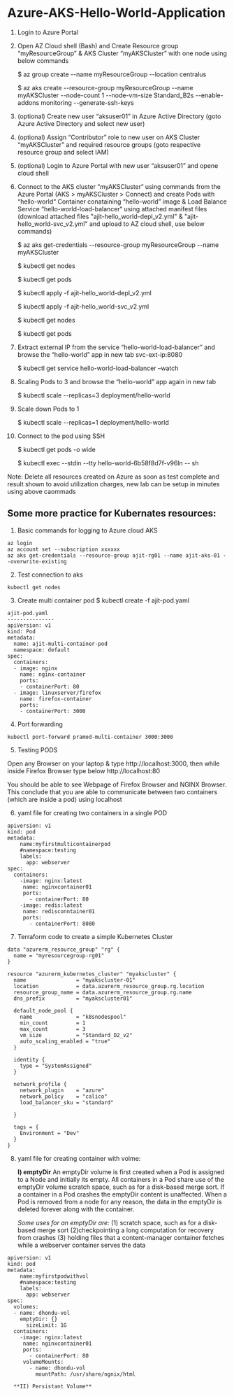 # Azure-AKS-Hello-World-Application


1. Login to Azure Portal

2. Open AZ Cloud shell (Bash) and Create Resource group “myResourceGroup” & AKS Cluster “myAKSCluster” with one node using below commands

    $ az group create --name myResourceGroup --location centralus

    $ az aks create --resource-group myResourceGroup --name myAKSCluster --node-count 1 --node-vm-size Standard_B2s --enable-addons monitoring --generate-ssh-keys

3. (optional) Create new user “aksuser01” in Azure Active Directory (goto Azure Active Directory and select new user)

4. (optional) Assign “Contributor” role to new user on AKS Cluster “myAKSCluster” and required resource groups (goto respective resource group and select IAM)

5. (optional) Login to Azure Portal with new user “aksuser01” and opene cloud shell

6. Connect to the AKS cluster “myAKSCluster“ using commands from the Azure Portal (AKS > myAKSCluster > Connect) and create Pods with “hello-world“ Container conataining “hello-world” image & Load Balance Service “hello-world-load-balancer“ using attached manifest files (download attached files "ajit-hello_world-depl_v2.yml" & "ajit-hello_world-svc_v2.yml" and upload to AZ cloud shell, use below commands)

    $ az aks get-credentials --resource-group myResourceGroup --name myAKSCluster

    $ kubectl get nodes

    $ kubectl get pods

    $ kubectl apply -f ajit-hello_world-depl_v2.yml

    $ kubectl apply -f ajit-hello_world-svc_v2.yml

    $ kubectl get nodes

    $ kubectl get pods

7. Extract external IP from the service “hello-world-load-balancer” and browse the “hello-world” app in new tab svc-ext-ip:8080

    $ kubectl get service hello-world-load-balancer –watch

8. Scaling Pods to 3 and browse the “hello-world” app again in new tab

    $ kubectl scale --replicas=3 deployment/hello-world

9. Scale down Pods to 1

    $ kubectl scale --replicas=1 deployment/hello-world

10. Connect to the pod using SSH

    $ kubectl get pods -o wide

    $ kubectl exec --stdin --tty hello-world-6b58f8d7f-v96ln -- sh

Note: Delete all resources created on Azure as soon as test complete and result shown to avoid utilization charges, new lab can be setup in minutes using above caommads

##    Some more practice for Kubernates resources: 

1. Basic commands for logging to Azure cloud AKS
```  
az login
az account set --subscription xxxxxx
az aks get-credentials --resource-group ajit-rg01 --name ajit-aks-01 --overwrite-existing
```  
2. Test connection to aks
```  
kubectl get nodes
```  
3. Create multi container pod
$ kubectl create -f ajit-pod.yaml
```  
ajit-pod.yaml
---------------  
apiVersion: v1
kind: Pod
metadata:
  name: ajit-multi-container-pod
  namespace: default
spec: 
  containers:
  - image: nginx
    name: nginx-container
    ports:
    - containerPort: 80
  - image: linuxserver/firefox
    name: firefox-container
    ports:
    - containerPort: 3000
```  

4. Port forwarding
```  
kubectl port-forward pramod-multi-container 3000:3000
```

5. Testing PODS

Open any Browser on your laptop & type http://localhost:3000, then while inside Firefox Browser type below http://localhost:80

You should be able to see Webpage of Firefox Browser and NGINX Browser. This conclude that you are able to communicate between two containers (which are inside a pod) using localhost


6. yaml file for creating two containers in a single POD

```
apiversion: v1
kind: pod
metadata:
    name:myfirstmulticontainerpod
    #namespace:testing
    labels:
      app: webserver
spec:
  containers:
    -image: nginx:latest
     name: nginxcontainer01
     ports:
       - containerPort: 80
    -image: redis:latest
     name: redisconntainer01
     ports:
       - containerPort: 8080
```

7. Terraform code to create a simple  Kubernetes Cluster 

```
data "azurerm_resource_group" "rg" {
  name = "myresourcegroup-rg01"
}

resource "azurerm_kubernetes_cluster" "myakscluster" {
  name                = "myakscluster-01"
  location            = data.azurerm_resource_group.rg.location
  resource_group_name = data.azurerm_resource_group.rg.name
  dns_prefix          = "myakscluster01"

  default_node_pool {
    name              = "k8snodespool"
    min_count         = 1
    max_count         = 3
    vm_size           = "Standard_D2_v2"
    auto_scaling_enabled = "true"
  }

  identity {
    type = "SystemAssigned"
  }

  network_profile {
    network_plugin    = "azure"
    network_policy    = "calico"
    load_balancer_sku = "standard"
    
  }

  tags = {
    Environment = "Dev"
  }
}
```
8. yaml file for creating container with volme:
   
   **I) emptyDir**
   An emptyDir volume is first created when a Pod is assigned to a Node and initially its empty. All containers in a Pod share use of the emptyDir volume scratch space, such as for a disk-based merge sort. If a container in a Pod crashes the emptyDir content is unaffected. When a Pod is removed from a node for any reason, the data in the emptyDir is deleted forever along with the container.
   
   *Some uses for an emptyDir are:*
    (1) scratch space, such as for a disk-based merge sort
    (2)checkpointing a long computation for recovery from crashes
    (3) holding files that a content-manager container fetches while a webserver container serves the data

```
apiversion: v1
kind: pod
metadata:
    name:myfirstpodwithvol
    #namespace:testing
    labels:
      app: webserver
spec:
  volumes:
  - name: dhondu-vol
    emptyDir: {}
      sizeLimit: 1G
  containers:
    -image: nginx:latest
     name: nginxcontainer01
     ports:
       - containerPort: 80
     volumeMounts:
       - name: dhondu-vol 
         mountPath: /usr/share/ngnix/html      
  ```

      **II) Persistant Volume**
